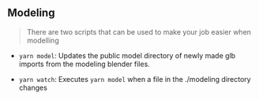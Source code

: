 ## Modeling

> There are two scripts that can be used to make your job easier when modelling

- `yarn model`: Updates the public model directory of newly made glb imports from the modeling blender files.

- `yarn watch`: Executes `yarn model` when a file in the ./modeling directory changes
